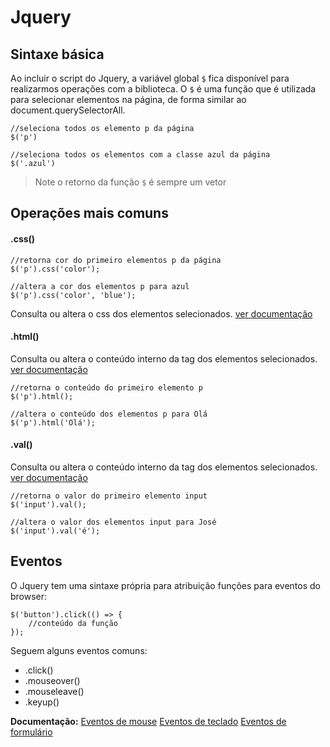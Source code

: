 # Jquery

## Sintaxe básica

Ao incluir o script do Jquery, a variável global `$` fica disponível para realizarmos operações com a biblioteca. O `$` é uma função que é utilizada para selecionar elementos na página, de forma similar ao document.querySelectorAll.

```
//seleciona todos os elemento p da página
$('p')

//seleciona todos os elementos com a classe azul da página 
$('.azul')
```

> Note o retorno da função `$` é sempre um vetor

## Operações mais comuns

#### .css()

```
//retorna cor do primeiro elementos p da página
$('p').css('color');

//altera a cor dos elementos p para azul
$('p').css('color', 'blue');
```

Consulta ou altera o css dos elementos selecionados.
[ver documentação](https://api.jquery.com/css/)

#### .html()
Consulta ou altera o conteúdo interno da tag dos elementos selecionados.
[ver documentação](https://api.jquery.com/html/)

```
//retorna o conteúdo do primeiro elemento p
$('p').html();

//altera o conteúdo dos elementos p para Olá
$('p').html('Olá');
```

#### .val()
Consulta ou altera o conteúdo interno da tag dos elementos selecionados.
[ver documentação](https://api.jquery.com/val/)

```
//retorna o valor do primeiro elemento input
$('input').val();

//altera o valor dos elementos input para José
$('input').val('é');
```

## Eventos
O Jquery tem uma sintaxe própria para atribuição funções para eventos do browser:

```
$('button').click(() => {
    //conteúdo da função
});
```

Seguem alguns eventos comuns:
- .click()
- .mouseover()
- .mouseleave()
- .keyup()

**Documentação:**
[Eventos de mouse](https://api.jquery.com/category/events/mouse-events/)
[Eventos de teclado](https://api.jquery.com/category/events/keyboard-events/)
[Eventos de formulário](https://api.jquery.com/category/events/form-events/)